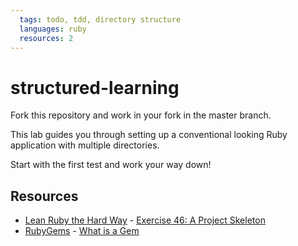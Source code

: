```yaml
---
  tags: todo, tdd, directory structure
  languages: ruby
  resources: 2
---
```


# structured-learning

Fork this repository and work in your fork in the master branch.

This lab guides you through setting up a conventional looking Ruby application with multiple directories.

Start with the first test and work your way down!

## Resources
* [Lean Ruby the Hard Way](http://ruby.learncodethehardway.org/) - [Exercise 46: A Project Skeleton](http://ruby.learncodethehardway.org/book/ex46.html)
* [RubyGems](http://guides.rubygems.org/) - [What is a Gem](http://guides.rubygems.org/what-is-a-gem/)
